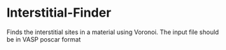 # Interstitial-Finder
Finds the interstitial sites in a material using Voronoi. The input file should be in VASP poscar format
